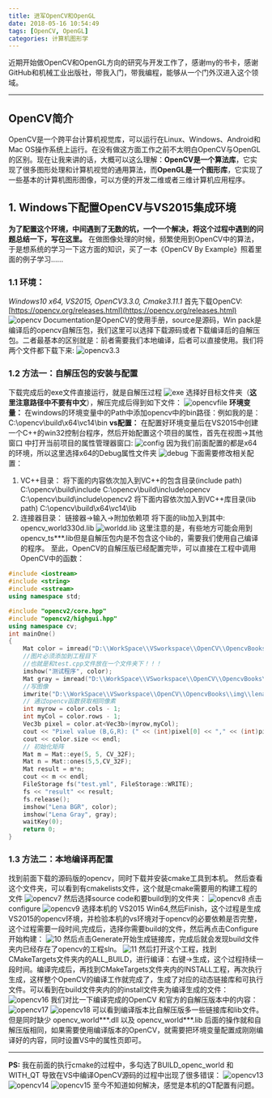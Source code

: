 ```yaml
---
title: 进军OpenCV和OpenGL
date: 2018-05-16 10:54:49
tags: [OpenCV, OpenGL]
categories: 计算机图形学
---
```

近期开始做OpenCV和OpenGL方向的研究与开发工作了，感谢my的书卡，感谢GitHub和机械工业出版社，带我入门，带我编程，能够从一个门外汉进入这个领域。

---
## OpenCV简介
OpenCV是一个跨平台计算机视觉库，可以运行在Linux、Windows、Android和Mac OS操作系统上运行。在没有做这方面工作之前不太明白OpenCV与OpenGL的区别。现在让我来讲的话，大概可以这么理解：**OpenCV是一个算法库**，它实现了很多图形处理和计算机视觉的通用算法，而**OpenGL是一个图形库**，它实现了一些基本的计算机图形图像，可以方便的开发二维或者三维计算机应用程序。
## 1. Windows下配置OpenCV与VS2015集成环境
**为了配置这个环境，中间遇到了无数的坑，一个一个解决，将这个过程中遇到的问题总结一下，写在这里。**
在做图像处理的时候，频繁使用到OpenCV中的算法，于是想系统的学习一下这方面的知识，买了一本《OpenCV By Example》照着里面的例子学习……
### 1.1 **环境：** 
*Windows10 x64, VS2015, OpenCV3.3.0, Cmake3.11.1*
首先下载OpenCV: [https://opencv.org/releases.html](https://opencv.org/releases.html)
![opencv](./opencv0.png)
Documentation是OpenCV的使用手册，source是源码，Win pack是编译后的opencv自解压包，我们这里可以选择下载源码或者下载编译后的自解压包。二者最基本的区别就是：前者需要我们本地编译，后者可以直接使用。我们将两个文件都下载下来:
![opencv3.3](./opencv1.png)
### 1.2 方法一：自解压包的安装与配置
下载完成后的exe文件直接运行，就是自解压过程
![exe](./opencv2.png)
选择好目标文件夹（**这里注意路径中不要有中文**），解压完成后得到如下文件：
![opencvfile](./opencv3.png)
**环境变量：** 在windows的环境变量中的Path中添加opencv中的bin路径：例如我的是：C:\opencv\build\x64\vc14\bin
**vs配置：** 在配置好环境变量后在VS2015中创建一个C++的win32控制台程序，然后开始配置这个项目的属性，首先在视图->其他窗口 中打开当前项目的属性管理器窗口:
![config](./opencv4.png)
因为我们前面配置的都是x64的环境，所以这里选择x64的Debug属性文件夹
![debug](./opencv5.png)
下面需要修改相关配置：
1. VC++目录：
将下面的内容依次加入到VC++的包含目录(include path)
C:\opencv\build\include
C:\opencv\build\include\opencv
C:\opencv\build\include\opencv2
将下面内容依次加入到VC++库目录(lib path)
C:\opencv\build\x64\vc14\lib
2. 连接器目录：
链接器->输入->附加依赖项
将下面的lib加入到其中:
opencv_world330d.lib
![worldd.lib](./opencv6.png)
这里注意的是，有些地方可能会用到opencv_ts***.lib但是自解压包内是不包含这个lib的，需要我们使用自己编译的程序。
至此，OpenCV的自解压版已经配置完毕，可以直接在工程中调用OpenCV中的函数：
```C++
#include <iostream>
#include <string>
#include <sstream>
using namespace std;

#include "opencv2/core.hpp"
#include "opencv2/highgui.hpp"
using namespace cv;
int mainOne()
{
	Mat color = imread("D:\\WorkSpace\\VSworkspace\\OpenCV\\OpencvBooks\\img\\lena.jpg");
	//图片必须添加到工程目下
	//也就是和test.cpp文件放在一个文件夹下！！！
	imshow("测试程序", color);
	Mat gray = imread("D:\\WorkSpace\\VSworkspace\\OpenCV\\OpencvBooks\\img\\lena.jpg",0);
	//写图像
	imwrite("D:\\WorkSpace\\VSworkspace\\OpenCV\\OpencvBooks\\img\\lena.jpg", gray);
	// 通过opencv函数获取相同像素
	int myrow = color.cols - 1;
	int myCol = color.rows - 1;
	Vec3b pixel = color.at<Vec3b>(myrow,myCol);
	cout << "Pixel value (B,G,R): (" << (int)pixel[0] << "," << (int)pixel[1] << "," << (int)pixel[2] << ")" << endl;
	cout << color.size << endl; 
	// 初始化矩阵 
	Mat m = Mat::eye(5, 5, CV_32F);
	Mat n = Mat::ones(5,5,CV_32F);
	Mat result = m*n;
	cout << m << endl;
	FileStorage fs("test.yml", FileStorage::WRITE);
	fs << "result" << result;
	fs.release();
	imshow("Lena BGR", color);
	imshow("Lena Gray", gray);
	waitKey(0);
	return 0;
}
```
### 1.3 方法二：本地编译再配置
找到前面下载的源码版的opencv，同时下载并安装cmake工具到本机。
然后查看这个文件夹，可以看到有cmakelists文件，这个就是cmake需要用的构建工程的文件
![opencv7](./opencv7.png)
然后选择source code和要build到的文件夹：
![opencv8](./opencv8.png)
点击configure
![opencv9](./opencv9.png)
选择本机的 VS2015 Win64,然后Finish，这个过程是生成VS2015的opencv环境，并检验本机的vs环境对于opencv的必要依赖是否完整，这个过程需要一段时间,完成后，选择你需要build的文件，然后再点击Configure开始构建：
![10](./opencv10.png)
然后点击Generate开始生成链接库，完成后就会发现build文件夹内已经存在了opencv的工程sln。
![11](./opencv11.png)
然后打开这个工程，找到CMakeTargets文件夹内的ALL_BUILD，进行编译：右键->生成，这个过程持续一段时间。编译完成后，再找到CMakeTargets文件夹内的INSTALL工程，再次执行生成，这样整个OpenCV的编译工作就完成了，生成了对应的动态链接库和可执行文件。可以看到在build文件夹内的的install文件夹为编译生成的文件：
![opencv16](./opencv16.png)
我们对比一下编译完成的OpenCV 和官方的自解压版本中的内容：
![opencv17](./opencv17.png)
![opencv18](./opencv18.png)
可以看到编译版本比自解压版多一些链接库和lib文件。但是同时缺少 opencv_world\*\*\*.dll 以及 opencv_world\*\*\*.lib
后面的操作就和自解压版相同，如果需要使用编译版本的OpenCV，就需要把环境变量配置成刚刚编译好的内容，同时设置VS中的属性页即可。


---
**PS:** 我在前面的执行cmake的过程中，多勾选了BUILD_openc_world 和 WITH_QT 导致在VS中编译OpenCV源码的过程中出现了很多错误：
![opencv13](./opencv13.png)
![opencv14](./opencv14.png)
![opencv15](./opencv15.png)
至今不知道如何解决，感觉是本机的QT配置有问题。
